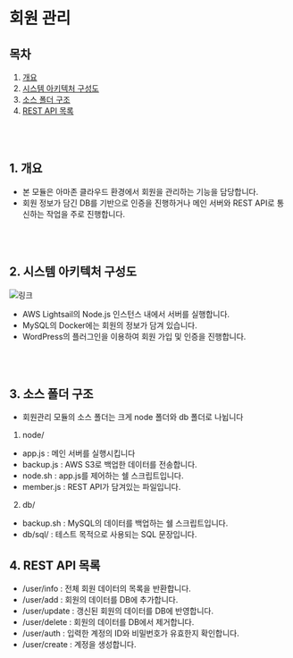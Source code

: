 # 회원 관리

## 목차
1. [개요](#1-개요)
2. [시스템 아키텍처 구성도](#2-시스템-아키텍처-구성도)   
3. [소스 폴더 구조](#3-소스-폴더-구조)  
4. [REST API 목록](#4-rest-api-목록) 
<br/>
<br/>

## 1. 개요
- 본 모듈은 아마존 클라우드 환경에서 회원을 관리하는 기능을 담당합니다.
- 회원 정보가 담긴 DB를 기반으로 인증을 진행하거나 메인 서버와 REST API로 통신하는 작업을 주로 진행합니다.
<br/>
<br/>

## 2. 시스템 아키텍처 구성도
![링크](https://www.notion.so/signed/https%3A%2F%2Fs3-us-west-2.amazonaws.com%2Fsecure.notion-static.com%2F26079d2d-ca9a-4249-9163-d434cbd7e305%2FUntitled.png?table=block&id=f6622242-2edb-46f4-9e09-11efe08ee66b&spaceId=46a46a25-581b-4261-ba40-fdefadd8fd7a&name=Untitled.png&userId=9f1ffc9c-3e09-4541-b4f2-f4c42f6ffbfb&cache=v2)

- AWS Lightsail의 Node.js 인스턴스 내에서 서버를 실행합니다.
- MySQL의 Docker에는 회원의 정보가 담겨 있습니다.
- WordPress의 플러그인을 이용하여 회원 가입 및 인증을 진행합니다.
<br/>
<br/>

## 3. 소스 폴더 구조
- 회원관리 모듈의 소스 폴더는 크게 node 폴더와 db 폴더로 나뉩니다 </br>

1) node/   
- app.js : 메인 서버를 실행시킵니다   
- backup.js : AWS S3로 백업한 데이터를 전송합니다.   
- node.sh : app.js를 제어하는 쉘 스크립트입니다.    
- member.js : REST API가 담겨있는 파일입니다.   

2. db/   
- backup.sh : MySQL의 데이터를 백업하는 쉘 스크립트입니다.
- db/sql/ : 테스트 목적으로 사용되는 SQL 문장입니다.   

## 4. REST API 목록
- /user/info : 전체 회원 데이터의 목록을 반환합니다.   
- /user/add : 회원의 데이터를 DB에 추가합니다.   
- /user/update : 갱신된 회원의 데이터를 DB에 반영합니다.   
- /user/delete : 회원의 데이터를 DB에서 제거합니다.<br/>
- /user/auth : 입력한 계정의 ID와 비밀번호가 유효한지 확인합니다.   
- /user/create : 계정을 생성합니다.   
